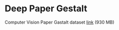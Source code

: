 
# Deep Paper Gestalt

Computer Vision Paper Gastalt dataset [link](http://filebox.ece.vt.edu/~jbhuang/project/gestalt/CVPG_Dataset_LowRes.zip) (930 MB)


